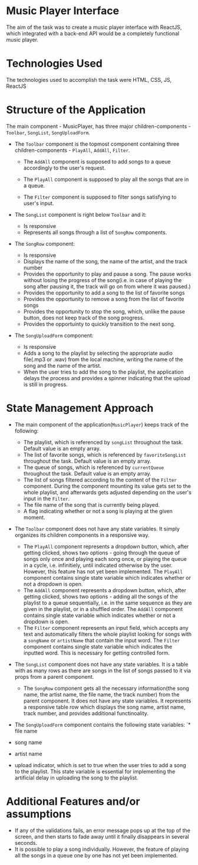 # Music Player Interface
The aim of the task was to create a music player interface with ReactJS, which integrated with a back-end API would be a completely functional music player.

# Technologies Used
The technologies used to accomplish the task were HTML, CSS, JS, ReactJS

# Structure of the Application
The main component - MusicPlayer, has three major children-components - ```Toolbar```, ```SongList```, ```SongUploadForm```.

* The ```Toolbar``` component is the topmost component containing three children-components - ```PlayAll```, ```AddAll```, ```Filter```.

    * The ```AddAll``` component is supposed to add songs to a queue accordingly to the user's request.
    
    * The ```PlayAll``` component is supposed to play all the songs that are in a queue.
    
    * The ```Filter``` component is supposed to filter songs satisfying to user's input.

* The ```SongList``` component is right below ```Toolbar``` and it:
  * Is responsive
  * Represents all songs through a list of ```SongRow``` components.

* The ```SongRow``` component:
  * Is responsive 
  * Displays the name of the song, the name of the artist, and the track number
  * Provides the opportunity to play and pause a song. The pause works without losing the progress of the song(i.e. in case of playing the song after pausing it, the track will go on from where it was paused.)
  * Provides the opportunity to add a song to the list of favorite songs
  * Provides the opportunity to remove a song from the list of favorite songs
  * Provides the opportunity to stop the song, which, unlike the pause button, does not keep track of the song progress.
  * Provides the opportuinty to quickly transition to the next song.

* The ```SongUploadForm``` component:
  * Is responsive
  * Adds a song to the playlist by selecting the appropriate audio file(.mp3 or .wav) from the local machine, writing the name of the song and the name of the artist.
  * When the user tries to add the song to the playlist, the application delays the process and provides a spinner indicating that the upload is still in progress.

# State Management Approach
* The main component of the application(```MusicPlayer```) keeps track of the following:
  * The playlist, which is referenced by ```songList``` throughout the task. Default value is an empty array.
  * The list of favorite songs, which is referenced by ```favoriteSongList``` throughout the task. Default value is an empty array.
  * The queue of songs, which is referenced by ```currentQueue``` throughout the task. Default value is an empty array.
  * The list of songs filtered according to the content of the ```Filter``` component. During the component mounting its value gets set to the whole playlist, and afterwards gets adjusted depending on the user's input in the ```Filter```. 
  * The file name of the song that is currently being played.
  * A flag indicating whether or not a song is playing at the given moment.

* The ```Toolbar``` component does not have any state variables. It simply organizes its children components in a responsive way.
  * The ```PlayAll``` component represents a dropdown button, which, after getting clicked, shows two options - going through the queue of songs only once and playing each song once, or playing the queue in a cycle, i.e. infinitiely, until indicated otherwise by the user. However, this feature has not yet been implemented. The ```PlayAll``` component contains single state variable which indicates whether or not a dropdown is open.
  * The ```AddAll``` component represents a dropdown button, which, after getting clicked, shows two options - adding all the songs of the playlist to a queue sequentially, i.e. in the same sequence as they are   given in the playlist, or in a shuffled order. The ```AddAll``` component contains single state variable which indicates whether or not a dropdown is open.
  * The ```Filter``` component represents an input field, which accepts any text and automatically filters the whole playlist looking for songs with a ```songName``` or ```artistName``` that contain the input word. The ```Filter``` component contains single state variable which indicates the inputted word. This is necessary for getting controlled form.

* The ```SongList``` component does not have any state variables. It is a table with as many rows as there are songs in the list of songs passed to it via props from a parent component.
  * The ```SongRow``` component gets all the necessary information(the song name, the artist name, the file name, the track number) from the parent component. It does not have any state variables. It represents a responsive table row which displays the song name, artist name, track number, and provides additional functinoality.
* The ```SongUploadForm``` component contains the following state variables:
`* file name
 * song name
 * artist name
 * upload indicator, which is set to true when the user tries to add a song to the playlist. This state variable is essential for implementing the artificial delay in uploading the song to the playlist.

# Additional Features and/or assumptions
* If any of the validations fails, an error message pops up at the top of the screen, and then starts to fade away until it finally disappears in several seconds.
* It is possible to play a song individually. However, the feature of playing all the songs in a queue one by one has not yet been implemented.
